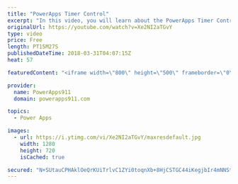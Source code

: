 ```yaml
---
title: "PowerApps Timer Control"
excerpt: "In this video, you will learn about the PowerApps Timer Control. We build an example timer app that logs data to a collection, we look at how to use the timer to control navigation (put people in timeout), how to do a PowerApps Timer Reset, start, stop, and more. Fun times.  Video: PowerApps Collections"
originalUrl: https://youtube.com/watch?v=Xe2NI2aTGvY
type: video
price: Free
length: PT15M27S
publishedDateTime: 2018-03-31T04:07:15Z
heat: 57

featuredContent: "<iframe width=\"800\" height=\"500\" frameborder=\"0\" src=\"https://www.youtube.com/embed/Xe2NI2aTGvY\" allow=\"accelerometer; autoplay; encrypted-media; gyroscope; picture-in-picture\" allowfullscreen></iframe>"

provider:
  name: PowerApps911
  domain: powerapps911.com

topics:
  - Power Apps

images:
  - url: https://i.ytimg.com/vi/Xe2NI2aTGvY/maxresdefault.jpg
    width: 1280
    height: 720
    isCached: true

secured: "N+SUtauCPHAklOeQrKUiTrlvC1ZYi0toqnXb+8HjCSTGC44iKegjbIr4mNNSt6FfMIdY3p3TDgzXhLoGRVJPZWtyz9aoe/LC7x8dDUIoBOe/g6MPr2eBNRuRnW082xaW2WC1t1Y+nDY4yHihsxk5ABSeoeVD8saJEL3o83Zb/li0Io+yOvHIiE0xRwVCn3NK2A6RMojIJ5cXQvrSTyE20OJvK1cywLNIxtQxoilAoHcMJdQXFpx335Vsrg0zje0uMn0IgcemHEuQX8zcYnkG3KsSzjZ53U+UPXs6U9hGs9tsV2bFiN1FcZa+GcXry0kDPt3uzgiXG0SwCgejglKjOULmW29UkljDuFoHMk8MNmUS0FsdA7VgdIIZSAJ14lnLuvKvJUKwSmorIo5Oaz0kOBfmKlt4k8SjptbrjVok8C8=;oUV9CnAfJI7S2HLDRqqK0g=="
---
```


